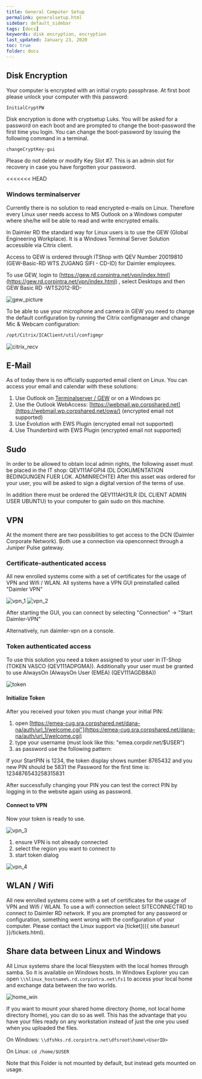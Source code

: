 ```yaml
---
title: General Computer Setup 
permalink: generalsetup.html
sidebar: default_sidebar
tags: [docs]
keywords: disk encryption, encryption
last_updated: January 23, 2020
toc: true
folder: docs
---
```


## Disk Encryption

Your computer is encrypted with an initial crypto passphrase. At first boot please unlock your computer with this password:

`InitialCryptPW`

Disk encryption is done with cryptsetup Luks. You will be asked for a password on each boot and are prompted to change the boot-password the first time you login. You can change the boot-password by issuing the following command in a terminal.

```bash
changeCryptKey-gui
```

Please do not delete or modify Key Slot #7. This is an admin slot for recovery in case you have forgotten your password.

<<<<<<< HEAD
### Windows terminalserver
Currently there is no solution to read encrypted e-mails on Linux. Therefore every Linux user needs access to MS Outlook on a Windows computer where she/he will be able to read and write encrypted emails.

In Daimler RD the standard way for Linux users is to use the GEW (Global Engineering Workplace). It is a Windows Terminal Server Solution accessible via Citrix client.

Access to GEW is ordered through ITShop with QEV Number 20019810 (GEW-Basic-RD WTS ZUGANG SIFI - CD-ID) for Daimler employees.

To use GEW, login to [https://gew.rd.corpintra.net/vpn/index.html](https://gew.rd.corpintra.net/vpn/index.html) , select Desktops and then GEW Basic RD -WTS2012-RD-

![gew_picture](images/docs/general_setup/gew_picture.png)

To be able to use your microphone and camera in GEW you need to change the default configuration by running the Citrix configmanager and change Mic & Webcam configuration:

```bash
/opt/Citrix/ICAClient/util/configmgr
```

![citrix_recv](images/docs/general_setup/citrix_recv.png)

## E-Mail

As of today there is no officially supported email client on Linux. You can access your email and calendar with these solutions:

1. Use Outlook on [Terminalserver / GEW](#windows-terminalserver) or on a Windows pc
2. Use the Outlook WebAccess: [https://webmail.wp.corpshared.net](https://webmail.wp.corpshared.net/owa/) (encrypted email not supported)
3. Use Evolution with EWS Plugin (encrypted email not supported)
4. Use Thunderbird with EWS Plugin (encrypted email not supported)

## Sudo

In order to be allowed to obtain local admin rights, the following asset must be placed in the IT shop: QEV111AFGPI4 (DL DOKUMENTATION BEDINGUNGEN FUER LOK. ADMINRECHTE)
After this asset was ordered for your user, you will be asked to sign a digital version of the terms of use.

In addition there must be ordered the QEV111AH31LR (DL CLIENT ADMIN USER UBUNTU) to your computer to gain sudo on this machine.

## VPN

At the moment there are two possibilities to get access to the DCN (Daimler Corporate Network). Both use a connection via openconnect through a Juniper Pulse gateway.

### Certificate-authenticated access

All new enrolled systems come with a set of certificates for the usage of VPN and Wifi / WLAN. All systems have a VPN GUI preinstalled called "Daimler VPN"

![vpn_1](images/docs/general_setup/vpn_1.png) ![vpn_2](images/docs/general_setup/vpn_2.png)

After starting the GUI, you can connect by selecting "Connection" → "Start Daimler-VPN"

Alternatively, run daimler-vpn on a console.

### Token authenticated access

To use this solution you need a token assigned to your user in IT-Shop (TOKEN VASCO (QEV111ADPGMA)). Additionally your user must be granted to use AlwaysOn (AlwaysOn User (EMEA) (QEV111AGDB8A))

![token](images/docs/general_setup/token.png)

#### Initialize Token

After you received your token you must change your initial PIN:

1. open [https://emea-cug.sra.corpshared.net/dana-na/auth/url_1/welcome.cgi"](https://emea-cug.sra.corpshared.net/dana-na/auth/url_1/welcome.cgi)
2. type your username (must look like this: "emea.corpdir.net/$USER")
3. as password use the following pattern: <Startpin><Tokennumber><Newpin><Newpin>

If your StartPIN is 1234, the token display shows number 8765432 and you new PIN should be 5831 the Password for the first time is: 1234876543258315831

After successfully changing your PIN you can test the correct PIN by logging in to the website again using <PIN><Tokennumber> as password.

#### Connect to VPN

Now your token is ready to use.

![vpn_3](images/docs/general_setup/vpn_3.png)

1. ensure VPN is not already connected
2. select the region you want to connect to
3. start token dialog

![vpn_4](images/docs/general_setup/vpn_4.png)

## WLAN / Wifi

All new enrolled systems come with a set of certificates for the usage of VPN and Wifi / WLAN. To use a wifi connection select SITECONNECTRD to connect to Daimler RD network. If you are prompted for any password or configuration, something went wrong with the configuration of your computer. Please contact the Linux support via [ticket]({{ site.baseurl }}/tickets.html).

## Share data between Linux and Windows

All Linux systems share the local filesystem with the local homes through samba. So it is available on Windows hosts. In Windows Explorer you can open `\\%linux_hostname%.rd.corpintra.net\fs1` to access your local home and exchange data between the two worlds.

![home_win](images/docs/general_setup/home_win.png)

If you want to mount your shared home directory (home, not local home directory lhome), you can do so as well. This has the advantage that you have your files ready on any workstation instead of just the one you used when you uploaded the files.

On Windows:
`\\dfshks.rd.corpintra.net\dfsroot\home\<UserID>`

On Linux:
`cd /home/$USER`

Note that this Folder is not mounted by default, but instead gets mounted on usage.
